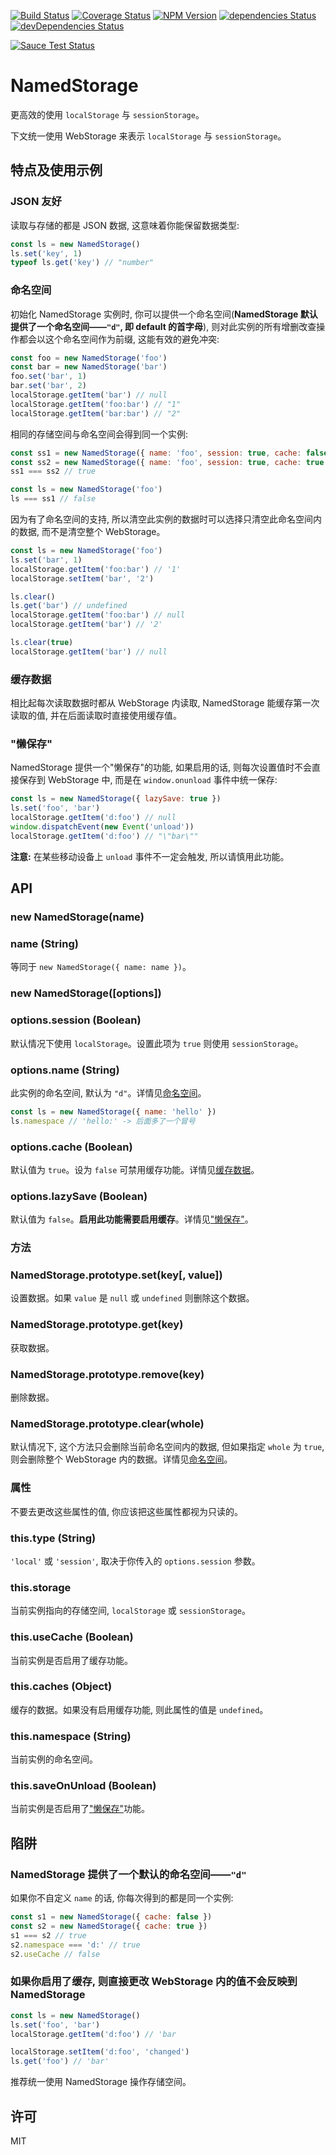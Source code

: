 [![Build Status](https://img.shields.io/travis/lmk123/NamedStorage/master.svg?style=flat-square)](https://travis-ci.org/lmk123/NamedStorage)
[![Coverage Status](https://img.shields.io/coveralls/lmk123/NamedStorage/master.svg?style=flat-square)](https://coveralls.io/github/lmk123/NamedStorage?branch=master)
[![NPM Version](https://img.shields.io/npm/v/namedstorage.svg?style=flat-square)](https://www.npmjs.com/package/namedstorage)
[![dependencies Status](https://img.shields.io/david/lmk123/NamedStorage.svg?style=flat-square)](https://david-dm.org/lmk123/NamedStorage)
[![devDependencies Status](https://img.shields.io/david/dev/lmk123/NamedStorage.svg?style=flat-square)](https://david-dm.org/lmk123/NamedStorage#info=devDependencies)

[![Sauce Test Status](https://saucelabs.com/browser-matrix/mingkaili.svg?refresh)](https://saucelabs.com/u/mingkaili)

# NamedStorage

更高效的使用 `localStorage` 与 `sessionStorage`。

下文统一使用 WebStorage 来表示 `localStorage` 与 `sessionStorage`。

## 特点及使用示例

### JSON 友好

读取与存储的都是 JSON 数据, 这意味着你能保留数据类型:

```js
const ls = new NamedStorage()
ls.set('key', 1)
typeof ls.get('key') // "number"
```

### 命名空间

初始化 NamedStorage 实例时, 你可以提供一个命名空间(**NamedStorage 默认提供了一个命名空间——`"d"`, 即 default 的首字母**), 则对此实例的所有增删改查操作都会以这个命名空间作为前缀, 这能有效的避免冲突:

```js
const foo = new NamedStorage('foo')
const bar = new NamedStorage('bar')
foo.set('bar', 1)
bar.set('bar', 2)
localStorage.getItem('bar') // null
localStorage.getItem('foo:bar') // "1"
localStorage.getItem('bar:bar') // "2"

```

相同的存储空间与命名空间会得到同一个实例:

```js
const ss1 = new NamedStorage({ name: 'foo', session: true, cache: false })
const ss2 = new NamedStorage({ name: 'foo', session: true, cache: true }) // 因为是同一个实例, 所以重新定义 `cache` 与 `lazySave` 配置不会生效
ss1 === ss2 // true

const ls = new NamedStorage('foo')
ls === ss1 // false
```

因为有了命名空间的支持, 所以清空此实例的数据时可以选择只清空此命名空间内的数据, 而不是清空整个 WebStorage。

```js
const ls = new NamedStorage('foo')
ls.set('bar', 1)
localStorage.getItem('foo:bar') // '1'
localStorage.setItem('bar', '2')

ls.clear()
ls.get('bar') // undefined
localStorage.getItem('foo:bar') // null
localStorage.getItem('bar') // '2'

ls.clear(true)
localStorage.getItem('bar') // null
```

### 缓存数据

相比起每次读取数据时都从 WebStorage 内读取, NamedStorage 能缓存第一次读取的值, 并在后面读取时直接使用缓存值。

### "懒保存"

NamedStorage 提供一个"懒保存"的功能, 如果启用的话, 则每次设置值时不会直接保存到 WebStorage 中, 而是在 `window.onunload` 事件中统一保存:

```js
const ls = new NamedStorage({ lazySave: true })
ls.set('foo', 'bar')
localStorage.getItem('d:foo') // null
window.dispatchEvent(new Event('unload'))
localStorage.getItem('d:foo') // "\"bar\""
```

**注意:** 在某些移动设备上 `unload` 事件不一定会触发, 所以请慎用此功能。

## API

### new NamedStorage(name)

### name (String)

等同于 `new NamedStorage({ name: name })`。

### new NamedStorage([options])

### options.session (Boolean)

默认情况下使用 `localStorage`。设置此项为 `true` 则使用 `sessionStorage`。

### options.name (String)

此实例的命名空间, 默认为 `"d"`。详情见[命名空间](#命名空间)。

```js
const ls = new NamedStorage({ name: 'hello' })
ls.namespace // 'hello:' -> 后面多了一个冒号
```

### options.cache (Boolean)

默认值为 `true`。设为 `false` 可禁用缓存功能。详情见[缓存数据](#缓存数据)。

### options.lazySave (Boolean)

默认值为 `false`。**启用此功能需要启用缓存**。详情见["懒保存"](#懒保存)。

### 方法

### NamedStorage.prototype.set(key[, value])

设置数据。如果 `value` 是 `null` 或 `undefined` 则删除这个数据。

### NamedStorage.prototype.get(key)

获取数据。

### NamedStorage.prototype.remove(key)

删除数据。

### NamedStorage.prototype.clear(whole)

默认情况下, 这个方法只会删除当前命名空间内的数据, 但如果指定 `whole` 为 `true`, 则会删除整个 WebStorage 内的数据。详情见[命名空间](#命名空间)。

### 属性

不要去更改这些属性的值, 你应该把这些属性都视为只读的。

### this.type (String)

`'local'` 或 `'session'`, 取决于你传入的 `options.session` 参数。

### this.storage

当前实例指向的存储空间, `localStorage` 或 `sessionStorage`。

### this.useCache (Boolean)

当前实例是否启用了缓存功能。

### this.caches (Object)

缓存的数据。如果没有启用缓存功能, 则此属性的值是 `undefined`。

### this.namespace (String)

当前实例的命名空间。

### this.saveOnUnload (Boolean)

当前实例是否启用了["懒保存"](#懒保存)功能。

## 陷阱

### NamedStorage 提供了一个默认的命名空间——`"d"`

如果你不自定义 `name` 的话, 你每次得到的都是同一个实例:

```js
const s1 = new NamedStorage({ cache: false })
const s2 = new NamedStorage({ cache: true })
s1 === s2 // true
s2.namespace === 'd:' // true
s2.useCache // false
```

### 如果你启用了缓存, 则直接更改 WebStorage 内的值不会反映到 NamedStorage

```js
const ls = new NamedStorage()
ls.set('foo', 'bar')
localStorage.getItem('d:foo') // 'bar

localStorage.setItem('d:foo', 'changed')
ls.get('foo') // 'bar'
```

推荐统一使用 NamedStorage 操作存储空间。

## 许可

MIT

